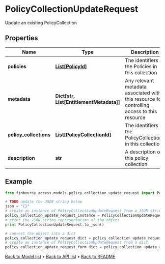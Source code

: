 # PolicyCollectionUpdateRequest

Update an existing PolicyCollection

## Properties
Name | Type | Description | Notes
------------ | ------------- | ------------- | -------------
**policies** | [**List[PolicyId]**](PolicyId.md) | The identifiers of the Policies in this collection | [optional] 
**metadata** | **Dict[str, List[EntitlementMetadata]]** | Any relevant metadata associated with this resource for controlling access to this resource | [optional] 
**policy_collections** | [**List[PolicyCollectionId]**](PolicyCollectionId.md) | The identifiers of the PolicyCollections in this collection | [optional] 
**description** | **str** | A description of this policy collection | [optional] 

## Example

```python
from finbourne_access.models.policy_collection_update_request import PolicyCollectionUpdateRequest

# TODO update the JSON string below
json = "{}"
# create an instance of PolicyCollectionUpdateRequest from a JSON string
policy_collection_update_request_instance = PolicyCollectionUpdateRequest.from_json(json)
# print the JSON string representation of the object
print PolicyCollectionUpdateRequest.to_json()

# convert the object into a dict
policy_collection_update_request_dict = policy_collection_update_request_instance.to_dict()
# create an instance of PolicyCollectionUpdateRequest from a dict
policy_collection_update_request_form_dict = policy_collection_update_request.from_dict(policy_collection_update_request_dict)
```
[Back to Model list](../README.md#documentation-for-models) &#8226; [Back to API list](../README.md#documentation-for-api-endpoints) &#8226; [Back to README](../README.md)


